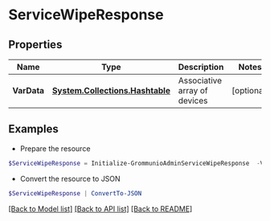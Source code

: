 # ServiceWipeResponse
## Properties

Name | Type | Description | Notes
------------ | ------------- | ------------- | -------------
**VarData** | [**System.Collections.Hashtable**](ModelData.md) | Associative array of devices | [optional] 

## Examples

- Prepare the resource
```powershell
$ServiceWipeResponse = Initialize-GrommunioAdminServiceWipeResponse  -VarData null
```

- Convert the resource to JSON
```powershell
$ServiceWipeResponse | ConvertTo-JSON
```

[[Back to Model list]](../README.md#documentation-for-models) [[Back to API list]](../README.md#documentation-for-api-endpoints) [[Back to README]](../README.md)

